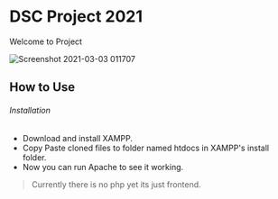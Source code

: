 # DSC Project 2021
 Welcome to Project

![Screenshot 2021-03-03 011707](https://user-images.githubusercontent.com/76168019/109705841-3cdc3800-7bbe-11eb-9aa7-5b24386aa4f7.png)
## How to Use
###### Installation
- Download and install XAMPP.
- Copy Paste cloned files to folder named htdocs in XAMPP's install folder.
- Now you can run Apache to see it working.

> Currently there is no php yet its just frontend.
